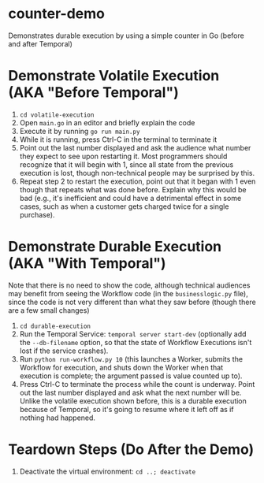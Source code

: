 # counter-demo
Demonstrates durable execution by using a simple counter in Go (before and after Temporal)

# Demonstrate Volatile Execution (AKA "Before Temporal")
1. `cd volatile-execution`
2. Open `main.go` in an editor and briefly explain the code
3. Execute it by running `go run main.py`
4. While it is running, press Ctrl-C in the terminal to terminate it
5. Point out the last number displayed and ask the audience what 
   number they expect to see upon restarting it. Most programmers
   should recognize that it will begin with 1, since all state from
   the previous execution is lost, though non-technical people may
   be surprised by this.
6. Repeat step 2 to restart the execution, point out that it began
   with 1 even though that repeats what was done before. Explain 
   why this would be bad (e.g., it's inefficient and could have a
   detrimental effect in some cases, such as when a customer gets
   charged twice for a single purchase).

# Demonstrate Durable Execution (AKA "With Temporal")
Note that there is no need to show the code, although technical 
audiences may benefit from seeing the Workflow code (in the 
`businesslogic.py` file), since the code is not very different
than what they saw before (though there are a few small changes)

1. `cd durable-execution`
2. Run the Temporal Service: `temporal server start-dev` (optionally 
   add the `--db-filename` option, so that the state of Workflow 
   Executions isn't lost if the service crashes).
3. Run `python run-workflow.py 10` (this launches a Worker, submits 
   the Workflow for execution, and shuts down the Worker when that 
   execution is complete; the argument passed is value counted up to).
4. Press Ctrl-C to terminate the process while the count is underway. 
   Point out the last number displayed and ask what the next number 
   will be. Unlike the volatile  execution shown before, this is a 
   durable execution because of Temporal, so it's going to resume 
   where it left off as if nothing had happened.


# Teardown Steps (Do After the Demo)

1. Deactivate the virtual environment: `cd ..; deactivate`
